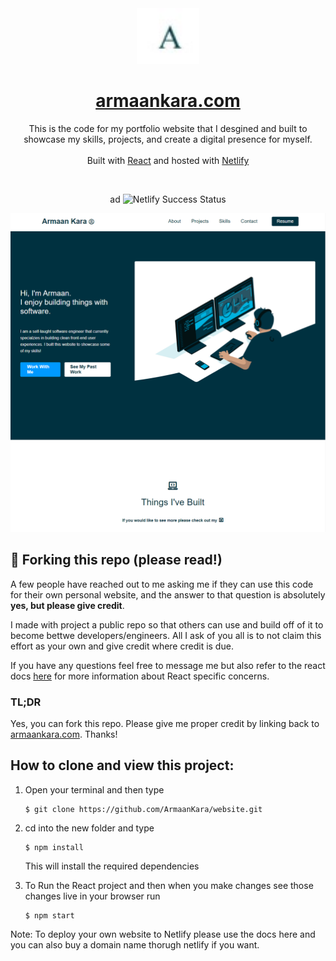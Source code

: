 <div align="center">
  <img alt="Logo" src="public\media\logo.png" width="100" />
</div>
<h1 align="center">
  <a href="https://armaankara.com" target="_blank">armaankara.com</a>
</h1>
<p align="center">
  This is the code for my portfolio website that I desgined and built to showcase my skills, projects, and create a digital presence for myself. 
  <br/>
  <br/>
  Built with <a href="https://www.reactjs.org/" target="_blank">React</a> and hosted with <a href="https://www.netlify.com/" target="_blank">Netlify</a>
</p>
<br/>
<p align="center">ad
    <img src="https://api.netlify.com/api/v1/badges/1963b488-7b78-48c9-9e2d-6fb5e47ab3af/deploy-status" alt="Netlify Success Status" />
  </a>
</p>

![Alt text](public\media\websiteScreenshot.png "Armaan Kara Website Screenshot")

## 🚨 Forking this repo (please read!)

A few people have reached out to me asking me if they can use this code for their own personal website, and the answer to that question is absolutely **yes, but please give credit**.

I made with project a public repo so that others can use and build off of it to become bettwe developers/engineers. All I ask of you all is to not claim this effort as your own and give credit where credit is due.

If you have any questions feel free to message me but also refer to the react docs <a href="https://reactjs.org">here</a> for more information about React specific concerns.

### TL;DR

Yes, you can fork this repo. Please give me proper credit by linking back to [armaankara.com](https://armaankara.com). Thanks!

## How to clone and view this project:

1. Open your terminal and then type
    ```
    $ git clone https://github.com/ArmaanKara/website.git
    ```
2. cd into the new folder and type

    ```
    $ npm install
    ```
    This will install the required dependencies

3. To Run the React project and then when you make changes see those changes live in your browser run

    ``` 
    $ npm start
    ```


Note: To deploy your own website to Netlify please use the <a herf="https://www.netlify.com/blog/2016/09/29/a-step-by-step-guide-deploying-on-netlify/"> docs </a> here and you can also buy a domain name thorugh netlify if you want.